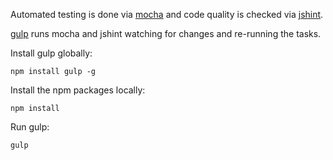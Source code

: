 
Automated testing is done via [mocha](http://visionmedia.github.io/mocha/) and code quality is checked via [jshint](http://www.jshint.com/).

[gulp](http://gulpjs.com/) runs mocha and jshint watching for changes and re-running the tasks.

Install gulp globally:
```
npm install gulp -g
```

Install the npm packages locally:
```
npm install
```

Run gulp:
```
gulp
```
